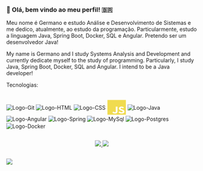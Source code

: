 ### 👋 Olá, bem vindo ao meu perfil! 🇧🇷

Meu nome é Germano e estudo Análise e Desenvolvimento de Sistemas e me dedico, atualmente, ao estudo da programação. Particularmente, estudo a linguagem Java, Spring Boot, Docker, SQL e Angular. Pretendo ser um desenvolvedor Java!

My name is Germano and I study Systems Analysis and Development and currently dedicate myself to the study of programming. Particularly, I study Java, Spring Boot, Docker, SQL and Angular. I intend to be a Java developer!

Tecnologias:
<div style="display: inline_block"><br>
  <img align="center" alt="Logo-Git" height="60" width="70" src="https://cdn.jsdelivr.net/gh/devicons/devicon/icons/github/github-original-wordmark.svg">
  <img align="center" alt="Logo-HTML" height="60" width="70" src="https://cdn.jsdelivr.net/gh/devicons/devicon/icons/html5/html5-original-wordmark.svg">
  <img align="center" alt="Logo-CSS" height="60" width="70" src="https://cdn.jsdelivr.net/gh/devicons/devicon/icons/css3/css3-original-wordmark.svg">
  <img align="center" alt="Logo-Js" height="40" width="50" src="https://raw.githubusercontent.com/devicons/devicon/master/icons/javascript/javascript-plain.svg">
  <img align="center" alt="Logo-Java" height="60" width="70" src="https://cdn.jsdelivr.net/gh/devicons/devicon/icons/java/java-original-wordmark.svg">
  <img align="center" alt="Logo-Angular" height="60" width="70" src="https://cdn.jsdelivr.net/gh/devicons/devicon/icons/angularjs/angularjs-original.svg">
  <img align="center" alt="Logo-Spring" height="60" width="70" src="https://cdn.jsdelivr.net/gh/devicons/devicon/icons/spring/spring-original-wordmark.svg">
  <img align="center" alt="Logo-MySql" height="60" width="70" src="https://cdn.jsdelivr.net/gh/devicons/devicon/icons/mysql/mysql-original-wordmark.svg">
  <img align="center" alt="Logo-Postgres" height="60" width="70" src="https://cdn.jsdelivr.net/gh/devicons/devicon/icons/postgresql/postgresql-original-wordmark.svg">
  <img align="center" alt="Logo-Docker" height="60" width="70" src="https://cdn.jsdelivr.net/gh/devicons/devicon/icons/docker/docker-original-wordmark.svg">
</div>

##

<div align="center">
  <a href="https://github.com/GermanoMacieira">
  <img height="160em" src="https://github-readme-stats.vercel.app/api?username=GermanoMacieira&show_icons=true&theme=dracula&include_all_commits=true&count_private=true"/>
  <img height="160em" src="https://github-readme-stats.vercel.app/api/top-langs/?username=GermanoMacieira&layout=compact&langs_count=7&theme=dracula"/>
</div>

##
  
<div>
  <a href="https://www.linkedin.com/in/germano-macieira" target="_blank"><img src="https://img.shields.io/badge/-LinkedIn-%230077B5?style=for-the-badge&logo=linkedin&logoColor=white" target="_blank"></a>
</div>
